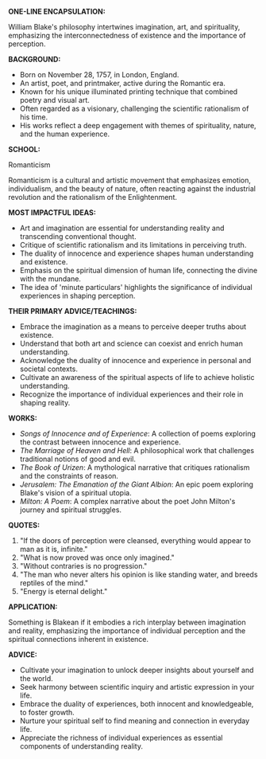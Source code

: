 **ONE-LINE ENCAPSULATION:**

William Blake's philosophy intertwines imagination, art, and spirituality, emphasizing the interconnectedness of existence and the importance of perception.

**BACKGROUND:**

- Born on November 28, 1757, in London, England.
- An artist, poet, and printmaker, active during the Romantic era.
- Known for his unique illuminated printing technique that combined poetry and visual art.
- Often regarded as a visionary, challenging the scientific rationalism of his time.
- His works reflect a deep engagement with themes of spirituality, nature, and the human experience.

**SCHOOL:**

Romanticism

Romanticism is a cultural and artistic movement that emphasizes emotion, individualism, and the beauty of nature, often reacting against the industrial revolution and the rationalism of the Enlightenment.

**MOST IMPACTFUL IDEAS:**

- Art and imagination are essential for understanding reality and transcending conventional thought.
- Critique of scientific rationalism and its limitations in perceiving truth.
- The duality of innocence and experience shapes human understanding and existence.
- Emphasis on the spiritual dimension of human life, connecting the divine with the mundane.
- The idea of 'minute particulars' highlights the significance of individual experiences in shaping perception.

**THEIR PRIMARY ADVICE/TEACHINGS:**

- Embrace the imagination as a means to perceive deeper truths about existence.
- Understand that both art and science can coexist and enrich human understanding.
- Acknowledge the duality of innocence and experience in personal and societal contexts.
- Cultivate an awareness of the spiritual aspects of life to achieve holistic understanding.
- Recognize the importance of individual experiences and their role in shaping reality.

**WORKS:**

- *Songs of Innocence and of Experience*: A collection of poems exploring the contrast between innocence and experience.
- *The Marriage of Heaven and Hell*: A philosophical work that challenges traditional notions of good and evil.
- *The Book of Urizen*: A mythological narrative that critiques rationalism and the constraints of reason.
- *Jerusalem: The Emanation of the Giant Albion*: An epic poem exploring Blake's vision of a spiritual utopia.
- *Milton: A Poem*: A complex narrative about the poet John Milton's journey and spiritual struggles.

**QUOTES:**

1. "If the doors of perception were cleansed, everything would appear to man as it is, infinite."
2. "What is now proved was once only imagined."
3. "Without contraries is no progression."
4. "The man who never alters his opinion is like standing water, and breeds reptiles of the mind."
5. "Energy is eternal delight."

**APPLICATION:**

Something is Blakean if it embodies a rich interplay between imagination and reality, emphasizing the importance of individual perception and the spiritual connections inherent in existence.

**ADVICE:**

- Cultivate your imagination to unlock deeper insights about yourself and the world.
- Seek harmony between scientific inquiry and artistic expression in your life.
- Embrace the duality of experiences, both innocent and knowledgeable, to foster growth.
- Nurture your spiritual self to find meaning and connection in everyday life.
- Appreciate the richness of individual experiences as essential components of understanding reality.
